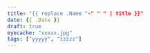 ```yaml
---
title: "{{ replace .Name "-" " " | title }}"
date: {{ .Date }}
draft: true
eyecache: "xxxxx.jpg"
tags: ["yyyyy", "zzzzz"]
---
```


